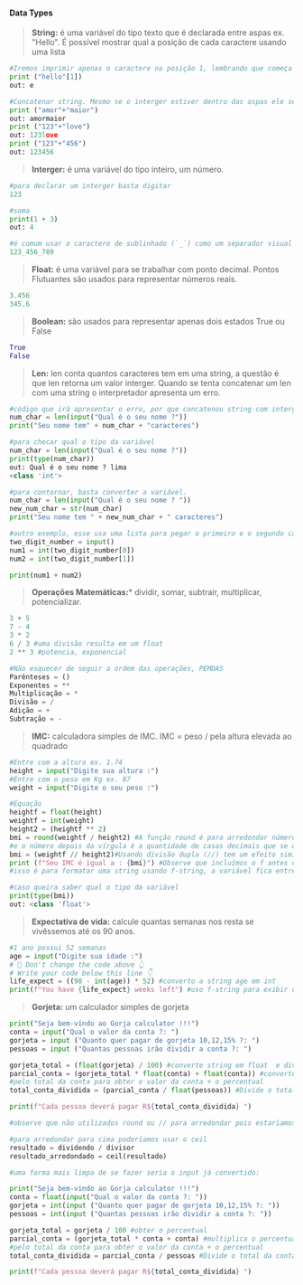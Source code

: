 #### Data Types

> **String:** é uma variável do tipo texto que é declarada entre aspas ex. "Hello". É possível mostrar qual a posição de cada caractere usando uma lista

```python
#Iremos imprimir apenas o caractere na posição 1, lembrando que começa em 0
print ("hello"[1])
out: e

#Concatenar string. Mesmo se o interger estiver dentro das aspas ele será manipulado como texto. 
print ("amor"+"maior")
out: amormaior
print ("123"+"love")
out: 123love
print ("123"+"456")
out: 123456
```

>**Interger:** é uma variável do tipo inteiro, um número. 

```python
#para declarar um interger basta digitar
123

#soma 
print(1 + 3)
out: 4

#é comum usar o caractere de sublinhado (`_`) como um separador visual em números grandes para tornar mais fácil a leitura dos dígitos. O Interpretador ignora o sublinhado. 
123_456_789
```

> **Float:** é uma variável para se trabalhar com ponto decimal. Pontos Flutuantes são usados para representar números reais. 

```python
3.456
345.6
```

> **Boolean:** são usados para representar apenas dois estados True ou False

```python
True
False
```

> **Len:** len conta quantos caracteres tem em uma string, a questão é que len retorna um valor interger. Quando se tenta concatenar um len com uma string o interpretador apresenta um erro. 

```python
#código que irá apresentar o erro, por que concatenou string com interger
num_char = len(input("Qual é o seu nome ?"))
print("Seu nome tem" + num_char + "caracteres")

#para checar qual o tipo da variável
num_char = len(input("Qual é o seu nome ?"))
print(type(num_char))
out: Qual é o seu nome ? lima
<class 'int'>

#para contornar, basta converter a variável.
num_char = len(input("Qual é o seu nome ? "))
new_num_char = str(num_char)
print("Seu nome tem " + new_num_char + " caracteres")

#outro exemplo, esse usa uma lista para pegar o primeiro e o segundo caractere que foi informado na string e converter para int. 
two_digit_number = input()
num1 = int(two_digit_number[0])
num2 = int(two_digit_number[1])

print(num1 + num2)
```

> **Operações Matemáticas:*** dividir, somar, subtrair, multiplicar, potencializar. 

```python
3 + 5
7 - 4
3 * 2
6 / 3 #uma divisão resulta em um float
2 ** 3 #potencia, exponencial

#Não esquecer de seguir a ordem das operações, PEMDAS
Parênteses = ()
Exponentes = **
Multiplicação = *
Divisão = /
Adição = +
Subtração = -
```

> **IMC:** calculadora simples de IMC. IMC = peso / pela altura elevada ao quadrado

```python
#Entre com a altura ex. 1.74
height = input("Digite sua altura :")
#Entre com o peso em Kg ex. 87
weight = input("Digite o seu peso :")

#Equação
heightf = float(height)
weightf = int(weight)
height2 = (heightf ** 2)
bmi = round(weightf / height2) #A função round é para arredondar números em float,
#e o número depois da vírgula é a quantidade de casas decimais que se deseja após o ponto flutuante.
bmi = (weightf // height2)#Usando divisão dupla (//) tem um efeito similar ao do round, isso declara como interger a equação.
print (f"Seu IMC é igual a : {bmi}") #Observe que incluímos o f antes da sintaxe do print, 
#isso é para formatar uma string usando f-string, a variável fica entre chaves {}

#caso queira saber qual o tipo da variável
print(type(bmi))
out: <class 'float'>
```

>**Expectativa de vida:** calcule quantas semanas nos resta se vivêssemos até os 90 anos.

```python
#1 ano possui 52 semanas
age = input("Digite sua idade :")
# 🚨 Don't change the code above 👆
# Write your code below this line 👇
life_expect = ((90 - int(age)) * 52) #converto a string age em int
print(f"You have {life_expect} weeks left") #uso f-string para exibir o resultado,
```

>**Gorjeta:** um calculador simples de gorjeta

```python
print("Seja bem-vindo ao Gorja calculator !!!")
conta = input("Qual o valor da conta ?: ")
gorjeta = input ("Quanto quer pagar de gorjeta 10,12,15% ?: ")
pessoas = input ("Quantas pessoas irão dividir a conta ?: ")

gorjeta_total = (float(gorjeta) / 100) #converte string em float  e divide por 100, para obter o percentual
parcial_conta = (gorjeta_total * float(conta) + float(conta)) #converte string em float e multiplica o percentual da gorjeta
#pelo total da conta para obter o valor da conta + o percentual
total_conta_dividida = (parcial_conta / float(pessoas)) #Divide o total da conta + gorjeta pela quantidade de pessoas a mesa

print(f"Cada pessoa deverá pagar R${total_conta_dividida} ")

#observe que não utilizados round ou // para arredondar pois estaríamos arredondado para o menor valor

#para arredondar para cima poderíamos usar o ceil
resultado = dividendo / divisor 
resultado_arredondado = ceil(resultado)

#uma forma mais limpa de se fazer seria o input já convertido:

print("Seja bem-vindo ao Gorja calculator !!!")
conta = float(input("Qual o valor da conta ?: "))
gorjeta = int(input ("Quanto quer pagar de gorjeta 10,12,15% ?: "))
pessoas = int(input ("Quantas pessoas irão dividir a conta ?: "))

gorjeta_total = gorjeta / 100 #obter o percentual
parcial_conta = (gorjeta_total * conta + conta) #multiplica o percentual da gorjeta
#pelo total da conta para obter o valor da conta + o percentual
total_conta_dividida = parcial_conta / pessoas #Divide o total da conta + gorjeta pela quantidade de pessoas a mesa

print(f"Cada pessoa deverá pagar R${total_conta_dividida} ")


```
